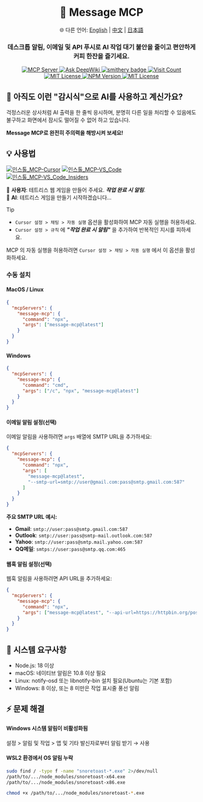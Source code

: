 <div align="center">
  <h1>💬 Message MCP</h1>
  <p>
    🌐 다른 언어:
    <a href="README.md">English</a> |
    <a href="README.zh.md">中文</a> |
    <a href="README.ja.md">日本語</a>
  </p>
  <h3>데스크톱 알림, 이메일 및 API 푸시로 AI 작업 대기 불안을 줄이고 편안하게 커피 한잔을 즐기세요.</h3>
  <a href="https://modelcontextprotocol.io">
    <img src="https://img.shields.io/badge/MCP-Server-gold?labelColor=wheat&color=limegreen" title="MCP Server"/>
  </a>
  <a href="https://deepwiki.com/gimjin/message-mcp">
    <img src="https://deepwiki.com/badge.svg" alt="Ask DeepWiki">
  </a>
  <a href="https://smithery.ai/server/@gimjin/message-mcp">
    <img src="https://smithery.ai/badge/@gimjin/message-mcp" alt="smithery badge">
  </a>
  <a href="https://dash.cloudflare.com">
    <img src="https://message-mcp-werker.kimseongrim.workers.dev/visit-count.svg?v=1" title="Visit Count"/>
  </a>
  <a href="https://github.com/gimjin/message-mcp/blob/main/.github/workflows/ci.yml">
    <img src="https://img.shields.io/github/actions/workflow/status/gimjin/message-mcp/ci.yml" alt="MIT License">
  </a>
  <a href="https://www.npmjs.com/package/message-mcp">
    <img src="https://img.shields.io/npm/v/message-mcp" alt="NPM Version">
  </a>
  <a href="https://github.com/gimjin/message-mcp/blob/main/LICENSE">
    <img src="https://img.shields.io/github/license/gimjin/message-mcp" alt="MIT License">
  </a>
</div>

## 🤔 아직도 이런 "감시식"으로 AI를 사용하고 계신가요?

걱정스러운 상사처럼 AI 출력을 한 줄씩 응시하며, 분명히 다른 일을 처리할 수 있음에도 불구하고 화면에서 잠시도 떨어질 수 없어 하고 있습니다.

**Message MCP로 완전히 주의력을 해방시켜 보세요!**

## 💡 사용법

[![인스톨_MCP-Cursor](https://img.shields.io/badge/인스톨_MCP-Cursor-171717)](https://cursor.com/install-mcp?name=message-mcp&config=eyJjb21tYW5kIjogIm5weCIsImFyZ3MiOiBbIm1lc3NhZ2UtbWNwQGxhdGVzdCJdfQ==) [![인스톨_MCP-VS_Code](https://img.shields.io/badge/인스톨_MCP-VS_Code-0098FF)](https://insiders.vscode.dev/redirect?url=vscode:mcp/install?{%22name%22:%22message-mcp%22,%22command%22:%22npx%22,%22args%22:[%22message-mcp@latest%22]}) [![인스톨_MCP-VS_Code_Insiders](https://img.shields.io/badge/인스톨_MCP-VS_Code_Insiders-24bfa5)](https://insiders.vscode.dev/redirect?url=vscode-insiders:mcp/install?{%22name%22:%22message-mcp%22,%22command%22:%22npx%22,%22args%22:[%22message-mcp@latest%22]})

🧑 **사용자**: 테트리스 웹 게임을 만들어 주세요. **_작업 완료 시 알림_**.  
🤖 **AI**: 테트리스 게임을 만들기 시작하겠습니다...

> [!tip]
>
> - `Cursor 설정 > 채팅 > 자동 실행` 옵션을 활성화하여 MCP 자동 실행을 허용하세요.
> - `Cursor 설정 > 규칙` 에 **_"작업 완료 시 알림"_** 을 추가하여 반복적인 지시를 피하세요.

MCP 의 자동 실행을 허용하려면 `Cursor 설정 > 채팅 > 자동 실행` 에서 이 옵션을 활성화하세요.

### 수동 설치

#### MacOS / Linux

```json
{
  "mcpServers": {
    "message-mcp": {
      "command": "npx",
      "args": ["message-mcp@latest"]
    }
  }
}
```

#### Windows

```json
{
  "mcpServers": {
    "message-mcp": {
      "command": "cmd",
      "args": ["/c", "npx", "message-mcp@latest"]
    }
  }
}
```

#### 이메일 알림 설정(선택)

이메일 알림을 사용하려면 `args` 배열에 SMTP URL을 추가하세요:

```json
{
  "mcpServers": {
    "message-mcp": {
      "command": "npx",
      "args": [
        "message-mcp@latest",
        "--smtp-url=smtp://user@gmail.com:pass@smtp.gmail.com:587"
      ]
    }
  }
}
```

**주요 SMTP URL 예시:**

- **Gmail**: `smtp://user:pass@smtp.gmail.com:587`
- **Outlook**: `smtp://user:pass@smtp-mail.outlook.com:587`
- **Yahoo**: `smtp://user:pass@smtp.mail.yahoo.com:587`
- **QQ메일**: `smtps://user:pass@smtp.qq.com:465`

#### 웹훅 알림 설정(선택)

웹훅 알림을 사용하려면 API URL을 추가하세요:

```json
{
  "mcpServers": {
    "message-mcp": {
      "command": "npx",
      "args": ["message-mcp@latest", "--api-url=https://httpbin.org/post"]
    }
  }
}
```

## 📌 시스템 요구사항

- Node.js: 18 이상
- macOS: 네이티브 알림은 10.8 이상 필요
- Linux: notify-osd 또는 libnotify-bin 설치 필요(Ubuntu는 기본 포함)
- Windows: 8 이상, 또는 8 미만은 작업 표시줄 풍선 알림

## ⚡ 문제 해결

#### Windows 시스템 알림이 비활성화됨

설정 > 알림 및 작업 > 앱 및 기타 발신자로부터 알림 받기 → 사용

#### WSL2 환경에서 OS 알림 누락

```bash
sudo find / -type f -name "snoretoast-*.exe" 2>/dev/null
/path/to/.../node_modules/snoretoast-x64.exe
/path/to/.../node_modules/snoretoast-x86.exe

chmod +x /path/to/.../node_modules/snoretoast-*.exe
```
